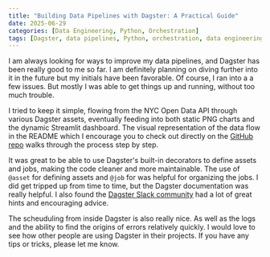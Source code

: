 ```yaml
---
title: "Building Data Pipelines with Dagster: A Practical Guide"
date: 2025-06-29
categories: [Data Engineering, Python, Orchestration]
tags: [Dagster, data pipelines, Python, orchestration, data engineering]
---
```


I am always looking for ways to improve my data pipelines, and Dagster has been really good to me so far.  I am definitely planning on diving further into it in the future but my initials have been favorable.  Of course, I ran into a a few issues.  But mostly I was able to get things up and running, without too much trouble.  

I tried to keep it simple, flowing from the NYC Open Data API through various Dagster assets, eventually feeding into both static PNG charts and the dynamic Streamlit dashboard. The visual representation of the data flow in the README which I encourage you to check out directly on the [GitHub repo](https://github.com/TJAdryan/dagster_starter) walks through the process step by step. 

It was great to be able to use Dagster's built-in decorators to define assets and jobs, making the code cleaner and more maintainable. The use of `@asset` for defining assets and `@job` for was helpful for organizing the jobs.  I did get tripped up from time to time, but the Dagster documentation was really helpful.  I also found the [Dagster Slack community](https://dagster.io/community) had a lot of great hints and encouraging advice.

The scheuduling from inside Dagster is also really nice.  As well as the logs and the ability to find the origins of errors relatively quickly.  I would love to see how other people are using Dagster in their projects.  If you have any tips or tricks, please let me know.  

